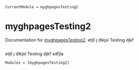 ```@meta
CurrentModule = myghpagesTesting2
```

# myghpagesTesting2

Documentation for [myghpagesTesting2](https://github.com/chm-von-tla/myghpagesTesting2.jl).
etjll j dlkjsl
Testing djkf

```@index
```
etjll j dlkjsl
Testing djkf
sdfjla

```@autodocs
Modules = [myghpagesTesting2]
```
